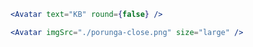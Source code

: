 ```jsx
<Avatar text="KB" round={false} />
```

```jsx
<Avatar imgSrc="./porunga-close.png" size="large" />
```
